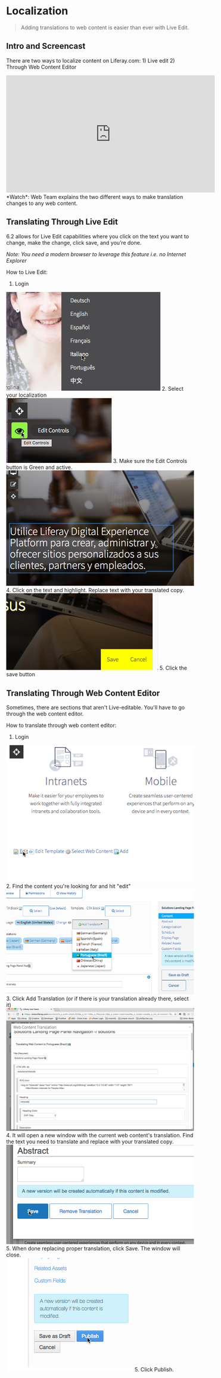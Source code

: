 # Localization
> Adding translations to web content is easier than ever with Live Edit.

## Intro and Screencast
There are two ways to localize content on Liferay.com: 1) Live edit 2) Through Web Content Editor

<iframe width="560"  height="315" src="https://www.youtube.com/embed/Lnpeg95ahp4" frameborder="0" allowfullscreen></iframe>
*Watch*: Web Team explains the two different ways to make translation changes to any web content.

## Translating Through Live Edit
6.2 allows for Live Edit capabilities where you click on the text you want to change, make the change, click save, and you’re done.

*Note: You need a modern browser to leverage this feature i.e. no Internet Explorer* 

How to Live Edit:

1. Login

<div class="screenshot-block">
    <img src="localization-1.png" />
    2. Select your localization
</div>

<div class="screenshot-block">
    <img src="localization-2.png" />
    3. Make sure the Edit Controls button is Green and active.
</div>

<div class="screenshot-block">
    <img src="localization-3.png" />
    4. Click on the text and highlight. Replace text with your translated copy.
</div>

<div class="screenshot-block">
    <img src="localization-4.png" />
    5. Click the save button
</div>

## Translating Through Web Content Editor
Sometimes, there are sections that aren't Live-editable. You'll have to go through the web content editor.

How to translate through web content editor:

1. Login

<div class="screenshot-block">
    <img src="localization-web-content-1.png" />
    2. Find the content you're looking for and hit "edit"
</div>

<div class="screenshot-block">
    <img src="localization-web-content-2.png" />
    3. Click Add Translation (or if there is your translation already there, select it)
</div>

<div class="screenshot-block">
    <img src="localization-web-content-3.png" />
    4. It will open a new window with the current web content's translation. Find the text you need to translate and replace with your translated copy.
</div>

<div class="screenshot-block">
    <img src="localization-web-content-save.png" />
    5. When done replacing proper translation, click Save. The window will close.
</div>

<div class="screenshot-block">
    <img src="localization-publish.png" />
    5. Click Publish.
</div>
